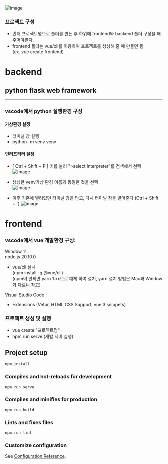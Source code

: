 

![image](https://github.com/TAEHOONLIMKOREA/Practice_Flask_Vue/assets/87262811/8f4f5459-c9c4-4593-a33b-2bbb7731e9d8)
### 프로젝트 구성
- 먼저 프로젝트명으로 폴더를 만든 후 하위에 frontend와 backend 폴더 구성을 해주어야한다.<br/>
- frontend 폴더는 vue/cli를 이용하여 프로젝트를 생성해 줄 때 만들면 됨 <br/>
  (ex. vue create frontend)


# backend

## python flask web framework
<hr/>

### vscode에서 python 실행환경 구성
#### 가상환경 설정
- 터미널 창 실행 <br/>
- python -m venv venv <br/>
#### 인터프리터 설정
- [ Ctrl + Shift + P ] 키를 눌러 ">select Interpreter"를 검색해서 선택 <br/>
![image](https://github.com/TAEHOONLIMKOREA/Practice_Flask_Vue/assets/87262811/e3dfa28f-9f1d-4016-9f08-4d36bd249900)

- 생성한 venv가상 환경 이름과 동일한 것을 선택 <br/>
![image](https://github.com/TAEHOONLIMKOREA/Practice_Flask_Vue/assets/87262811/c0d6be6e-3782-4cdf-9482-6a8106bbf731)

- 이후 기존에 열려있던 터미널 창을 닫고, 다시 터미널 창을 열어준다 (Ctrl + Shift + `)
![image](https://github.com/TAEHOONLIMKOREA/Practice_Flask_Vue/assets/87262811/a3df9935-ce23-48e2-ba1b-c6e50244f56f)


# frontend

###  vscode에서 vue 개발환경 구성:
Window 11<br/>
node.js 20.10.0 <br/>
- vue/cli 설치<br/>
(npm install -g @vue/cli) <br/>
(npm이 안되면 yarn 1.xx으로 대체 하여 설치, yarn 설치 방법은 Mac과 Window가 다르니 참고) <br/>

Visual Studio Code<br/>
- Extensions (Vetur, HTML CSS Support, vue 3 snippets)

### 프로젝트 생성 및 실행
 - vue create "프로젝트명" <br/>
 - npm run serve (개발 서버 실행)<br/>


## Project setup
```
npm install
```

### Compiles and hot-reloads for development
```
npm run serve
```

### Compiles and minifies for production
```
npm run build
```

### Lints and fixes files
```
npm run lint
```

### Customize configuration
See [Configuration Reference](https://cli.vuejs.org/config/).
